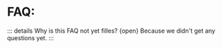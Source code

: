 # FAQ:

::: details Why is this FAQ not yet filles? {open}
Because we didn't get any questions yet.
:::

